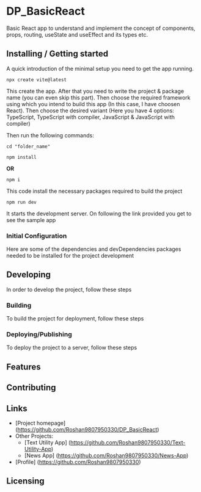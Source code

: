 # DP_BasicReact
Basic React app to understand and implement the concept of components, props, routing, useState and useEffect and its types etc.

## Installing / Getting started
A quick introduction of the minimal setup you need to get the app running.

```
npx create vite@latest
```
This create the app. After that you need to write the project & package name (you can even skip this part). Then choose the required framework using which you intend to build this app (In this case, I have choosen React). Then choose the desired variant (Here you have 4 options: TypeScript, TypeScript with compiler, JavaScript & JavaScript with compiler)

Then run the following commands:
```
cd "folder_name"
```

```
npm install
```
**OR**
```
npm i
```
This code install the necessary packages required to build the project
```
npm run dev
```
It starts the development server. On following the link provided you get to see the sample app

### Initial Configuration
Here are some of the dependencies and devDependencies packages needed to be installed for the project development

## Developing
In order to develop the project, follow these steps

### Building
To build the project for deployment, follow these steps

### Deploying/Publishing
To deploy the project to a server, follow these steps

## Features

## Contributing

## Links
+ [Project homepage] (https://github.com/Roshan9807950330/DP_BasicReact)
+ Other Projects:
  - [Text Utility App] (https://github.com/Roshan9807950330/Text-Utility-App)
  - [News App] (https://github.com/Roshan9807950330/News-App)
+ [Profile] (https://github.com/Roshan9807950330)
  
## Licensing

